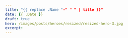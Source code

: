 ```yaml
---
title: "{{ replace .Name "-" " " | title }}"
date: {{ .Date }}
draft: true
hero: /images/posts/heroes/resized/resized-hero-3.jpg
excerpt:
---
```


